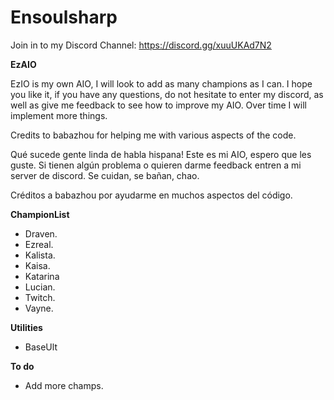 # Ensoulsharp

Join in to my Discord Channel: https://discord.gg/xuuUKAd7N2

**EzAIO**

EzIO is my own AIO, I will look to add as many champions as I can. I hope you like it, if you have any questions, do not hesitate to enter my discord, as well as give me feedback to see how to improve my AIO.
Over time I will implement more things.

Credits to babazhou for helping me with various aspects of the code.

Qué sucede gente linda de habla hispana! Este es mi AIO, espero que les guste. Si tienen algún problema o quieren darme feedback entren a mi server de discord. Se cuidan, se bañan, chao.

Créditos a babazhou por ayudarme en muchos aspectos del código.

**ChampionList**

- Draven.
- Ezreal.
- Kalista.
- Kaisa.
- Katarina
- Lucian.
- Twitch.
- Vayne.

**Utilities**
- BaseUlt

**To do**

- Add more champs.


